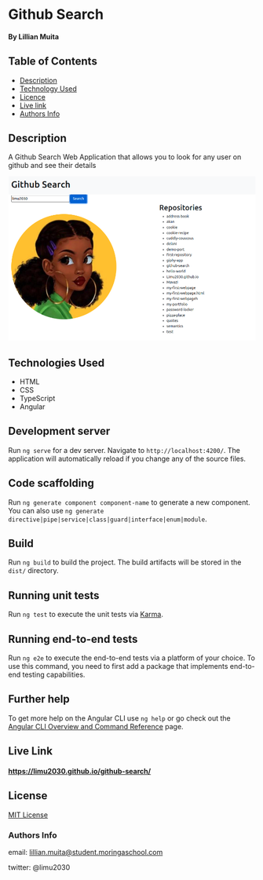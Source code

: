 #    Github Search 
#### By Lillian Muita

## Table of Contents

- [Description](#Description)
- [Technology Used](#technologies-used)
- [Licence](#licence)
- [Live link](#live-link)
- [Authors Info](#author-Info)

## Description

<p>A Github Search Web Application that allows you to look for any user on github and see their details</p>

![screenshot](./src/assets/images/gs.png)

## Technologies Used

- HTML
- CSS
- TypeScript
- Angular


## Development server

Run `ng serve` for a dev server. Navigate to `http://localhost:4200/`. The application will automatically reload if you change any of the source files.

## Code scaffolding

Run `ng generate component component-name` to generate a new component. You can also use `ng generate directive|pipe|service|class|guard|interface|enum|module`.

## Build

Run `ng build` to build the project. The build artifacts will be stored in the `dist/` directory.

## Running unit tests

Run `ng test` to execute the unit tests via [Karma](https://karma-runner.github.io).

## Running end-to-end tests

Run `ng e2e` to execute the end-to-end tests via a platform of your choice. To use this command, you need to first add a package that implements end-to-end testing capabilities.

## Further help

To get more help on the Angular CLI use `ng help` or go check out the [Angular CLI Overview and Command Reference](https://angular.io/cli) page.

## Live Link

#### https://limu2030.github.io/github-search/

## License

[MIT License](LICENSE)

### Authors Info

email:  lillian.muita@student.moringaschool.com

twitter: @limu2030

